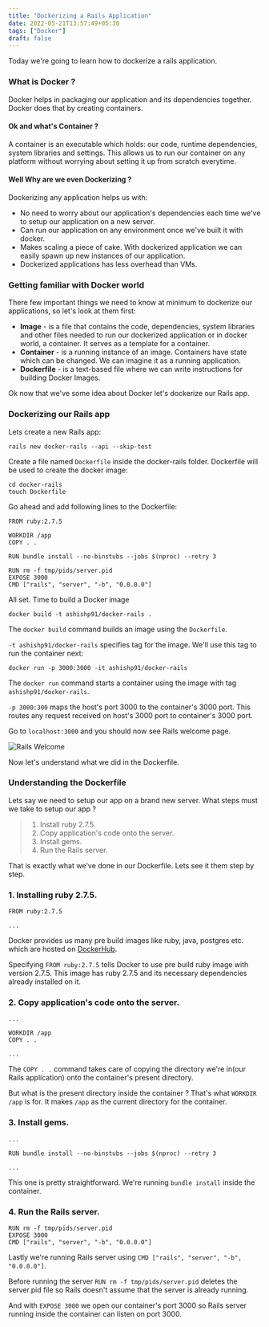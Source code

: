 ```yaml
---
title: "Dockerizing a Rails Application"
date: 2022-05-21T13:57:49+05:30
tags: ["Docker"]
draft: false
---
```


Today we're going to learn how to dockerize a rails application.

### What is Docker ?

Docker helps in packaging our application and its dependencies together. Docker does that by creating containers.

#### Ok and what's Container ?

A container is an executable which holds: our code, runtime dependencies, system libraries and settings. This allows us to run our container on any platform without worrying about setting it up from scratch everytime.

#### Well Why are we even Dockerizing ?

Dockerizing any application helps us with:

* No need to worry about our application's dependencies each time we've to setup our application on a new server.
* Can run our application on any environment once we've built it with docker.
* Makes scaling a piece of cake. With dockerized application we can easily spawn up new instances of our application.
* Dockerized applications has less overhead than VMs.

### Getting familiar with Docker world

There few important things we need to know at minimum to dockerize our applications, so let's look at them first:

* **Image** - is a file that contains the code, dependencies, system libraries and other files needed to run our dockerized application or in docker world, a container. It serves as a template for a container.
* **Container** - is a running instance of an image. Containers have state which can be changed. We can imagine it as a running application.
* **Dockerfile** - is a text-based file where we can write instructions for building Docker Images.

Ok now that we've some idea about Docker let's dockerize our Rails app.

### Dockerizing our Rails app

Lets create a new Rails app:

```
rails new docker-rails --api --skip-test
```

Create a file named `Dockerfile` inside the docker-rails folder. Dockerfile will be used to create the docker image:

```
cd docker-rails
touch Dockerfile
```

Go ahead and add following lines to the Dockerfile:

```
FROM ruby:2.7.5

WORKDIR /app
COPY . .

RUN bundle install --no-binstubs --jobs $(nproc) --retry 3

RUN rm -f tmp/pids/server.pid
EXPOSE 3000
CMD ["rails", "server", "-b", "0.0.0.0"]
```

All set. Time to build a Docker image

```
docker build -t ashishp91/docker-rails .
```

The `docker build` command builds an image using the `Dockerfile`.

`-t ashishp91/docker-rails` specifies tag for the image. We'll use this tag to run the container next:

```
docker run -p 3000:3000 -it ashishp91/docker-rails
```

The `docker run` command starts a container using the image with tag `ashishp91/docker-rails`.

`-p 3000:300` maps the host's port 3000 to the container's 3000 port. This routes any request received on host's 3000 port to container's 3000 port.

Go to `localhost:3000` and you should now see Rails welcome page.

![Rails Welcome](/dockerizing-a-rails-app/rails-welcome-page.png)

Now let's understand what we did in the Dockerfile.

### Understanding the Dockerfile

Lets say we need to setup our app on a brand new server. What steps must we take to setup our app ?

> 1. Install ruby 2.7.5.
> 2. Copy application's code onto the server.
> 3. Install gems.
> 4. Run the Rails server.

That is exactly what we've done in our Dockerfile. Lets see it them step by step.

### 1. Installing ruby 2.7.5.

```
FROM ruby:2.7.5

...
```

Docker provides us many pre build images like ruby, java, postgres etc. which are hosted on [DockerHub](https://hub.docker.com).

Specifying `FROM ruby:2.7.5` tells Docker to use pre build ruby image with version 2.7.5. This image has ruby 2.7.5 and its necessary dependencies already installed on it.

### 2. Copy application's code onto the server.

```
...

WORKDIR /app
COPY . .

...
```

The `COPY . .` command takes care of copying the directory we're in(our Rails application) onto the container's present directory.

But what is the present directory inside the container ? That's what `WORKDIR /app` is for. It makes `/app` as the current directory for the container.

### 3. Install gems.

```
...

RUN bundle install --no-binstubs --jobs $(nproc) --retry 3

...
```

This one is pretty straightforward. We're running `bundle install` inside the container.

### 4. Run the Rails server.

```
RUN rm -f tmp/pids/server.pid
EXPOSE 3000
CMD ["rails", "server", "-b", "0.0.0.0"]
```

Lastly we're running Rails server using `CMD ["rails", "server", "-b", "0.0.0.0"]`.

Before running the server `RUN rm -f tmp/pids/server.pid` deletes the server.pid file so Rails doesn't assume that the server is already running.

And with `EXPOSE 3000` we open our container's port 3000 so Rails server running inside the container can listen on port 3000.

